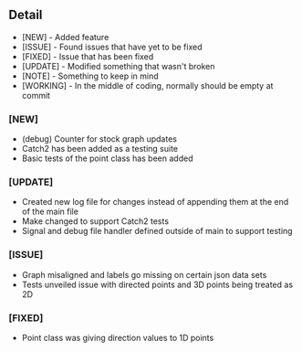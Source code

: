 ## Detail
- [NEW]       - Added feature
- [ISSUE]     - Found issues that have yet to be fixed
- [FIXED]     - Issue that has been fixed
- [UPDATE]    - Modified something that wasn't broken
- [NOTE]      - Something to keep in mind
- [WORKING]   - In the middle of coding, normally should be empty at commit

### [NEW]
- (debug) Counter for stock graph updates
- Catch2 has been added as a testing suite
- Basic tests of the point class has been added

### [UPDATE]
- Created new log file for changes instead of appending them at the end of 
the main file
- Make changed to support Catch2 tests
- Signal and debug file handler defined outside of main to support testing

### [ISSUE] 
- Graph misaligned and labels go missing on certain json data sets
- Tests unveiled issue with directed points and 3D points being treated as 2D

### [FIXED]
- Point class was giving direction values to 1D points
